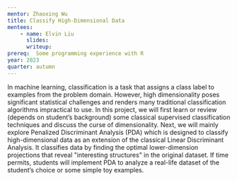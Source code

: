 ```yaml
---
mentor: Zhaoxing Wu
title: Classify High-Dimensional Data
mentees:
    - name: Elvin Liu
      slides:
      writeup:
prereq:  Some programming experience with R
year: 2023
quarter: autumn
---
```

In machine learning, classification is a task that assigns a class label to examples from the problem domain. However, high dimensionality poses significant statistical challenges and renders many traditional classification algorithms impractical to use. In this project, we will first learn or review (depends on student’s background) some classical supervised classification techniques and discuss the curse of dimensionality. Next, we will mainly explore Penalized Discriminant Analysis (PDA) which is designed to classify high-dimensional data as an extension of the classical Linear Discriminant Analysis. It classifies data by finding the optimal lower-dimension projections that reveal "interesting structures" in the original dataset. If time permits, students will implement PDA to analyze a real-life dataset of the student’s choice or some simple toy examples.